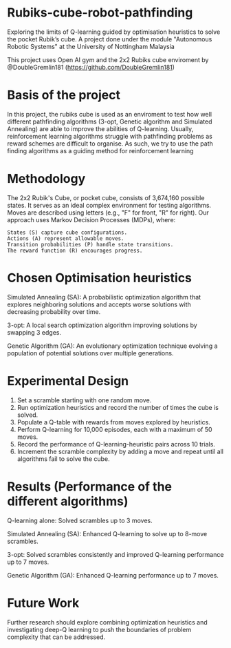 # Rubiks-cube-robot-pathfinding
Exploring the limits of Q-learning guided by optimisation
heuristics to solve the pocket Rubik’s cube. A project done under the module "Autonomous Robotic Systems" at the University of Nottingham Malaysia

This project uses Open AI gym and the 2x2 Rubiks cube enviroment by @DoubleGremlin181 (https://github.com/DoubleGremlin181)


# Basis of the project
In this project, the rubiks cube is used as an enviroment to test how well different pathfinding algorithms (3-opt, Genetic algorithm and Simulated Annealing) are able to improve the abilities of Q-learning. Usually, reinforcement learning algorithms struggle with pathfinding problems as reward schemes are difficult to organise. As such, we try to use the path finding algorithms as a guiding method for reinforcement learning

# Methodology
The 2x2 Rubik's Cube, or pocket cube, consists of 3,674,160 possible states. It serves as an ideal complex environment for testing algorithms. Moves are described using letters (e.g., "F" for front, "R" for right). Our approach uses Markov Decision Processes (MDPs), where:

    States (S) capture cube configurations.
    Actions (A) represent allowable moves.
    Transition probabilities (P) handle state transitions.
    The reward function (R) encourages progress.

# Chosen Optimisation heuristics
Simulated Annealing (SA): A probabilistic optimization algorithm that explores neighboring solutions and accepts worse solutions with decreasing probability over time.

3-opt: A local search optimization algorithm improving solutions by swapping 3 edges.

Genetic Algorithm (GA): An evolutionary optimization technique evolving a population of potential solutions over multiple generations.


# Experimental Design
1. Set a scramble starting with one random move.
2. Run optimization heuristics and record the number of times the cube is solved.
3. Populate a Q-table with rewards from moves explored by heuristics.
4. Perform Q-learning for 10,000 episodes, each with a maximum of 50 moves.
5. Record the performance of Q-learning-heuristic pairs across 10 trials.
6. Increment the scramble complexity by adding a move and repeat until all algorithms fail to solve the cube.

# Results (Performance of the different algorithms)
Q-learning alone: Solved scrambles up to 3 moves.

Simulated Annealing (SA): Enhanced Q-learning to solve up to 8-move scrambles.

3-opt: Solved scrambles consistently and improved Q-learning performance up to 7 moves.

Genetic Algorithm (GA): Enhanced Q-learning performance up to 7 moves.

# Future Work
Further research should explore combining optimization heuristics and investigating deep-Q learning to push the boundaries of problem complexity that can be addressed.

